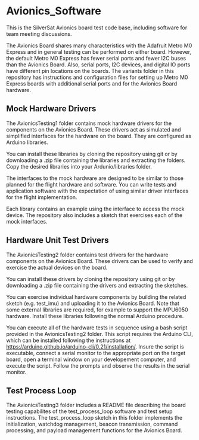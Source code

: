 # Avionics_Software
This is the SilverSat Avionics board test code base, including software for team meeting discussions.

The Avionics Board shares many characteristics with the 
Adafruit Metro M0 Express and in general testing can be performed on either board. However, the default Metro M0 Express has fewer serial ports and 
fewer I2C buses than the Avionics Board. Also, serial ports, I2C devices, and digital IO ports 
have different pin locations on the boards. The variants folder in this repository has instructions and configuration files for setting up Metro M0 Express boards with additional serial ports and for the Avionics Board hardware.

## Mock Hardware Drivers
The AvionicsTesting1 folder contains mock hardware drivers for the components on the Avionics Board. These drivers act as simulated and simplified interfaces for the hardware on the board. They are configured as Arduino libraries.

You can install these libraries by cloning the repository using git or by downloading a .zip file containing the libraries and extracting the folders. Copy the desired libraries into your Ardunio/libraries folder.

The interfaces to the mock hardware are designed to be similar to those planned for the flight hardware and software. You can write tests and application software with the expectation of using similar driver interfaces for the flight implementation.

Each library contains an example using the interface to access the mock device. The repository also includes a sketch that exercises each of the mock interfaces.

## Hardware Unit Test Drivers
The AvionicsTesting2 folder contains test drivers for the hardware components on the Avionics Board. These drivers can be used to verify and exercise the actual devices on the board.

You can install these drivers by cloning the repository using git or by downloading a .zip file containing the drivers and extracting the sketches.

You can exercise individual hardware components by building the related sketch (e.g. test_imu) and uploading it to the Avionics Board. Note that some external libraries are required, for example to support the MPU6050 hardware. Install these libraries following the normal Arduino procedure.

You can execute all of the hardware tests in sequence using a bash script provided in the AvionicsTesting2 folder. This script requires the Arduino CLI, which can be installed following the instructions at https://arduino.github.io/arduino-cli/0.21/installation/. Insure the script is executable, connect a serial monitor to the appropriate port on the target board, open a terminal window on your developement computer, 
and execute the script. Follow the prompts and observe the results in the serial monitor.

## Test Process Loop
The AvionicsTesting3 folder includes a README file describing the board testing capabilites of the test_process_loop software and test setup instructions. The test_process_loop sketch in this folder implements the initialization, watchdog management, beacon transmission, command processing, and payload management functions for the Avionics Board.

